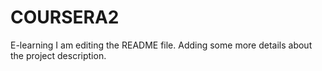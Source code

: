 # COURSERA2
E-learning
I am editing the README file. Adding some more details about the project description.

